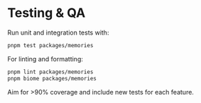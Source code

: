 # Testing & QA

Run unit and integration tests with:
```bash
pnpm test packages/memories
```

For linting and formatting:
```bash
pnpm lint packages/memories
pnpm biome packages/memories
```

Aim for >90% coverage and include new tests for each feature.

